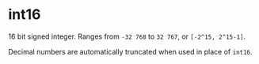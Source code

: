 # int16

16 bit signed integer. Ranges from `-32 768` to `32 767`, or `[-2^15, 2^15-1]`.

Decimal numbers are automatically truncated when used in place of `int16`.

